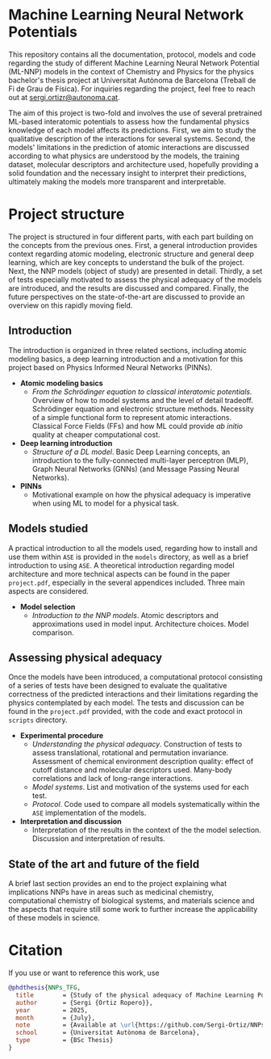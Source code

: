 # __Machine Learning Neural Network Potentials__
This repository contains all the documentation, protocol, models and code regarding the study of different Machine Learning Neural Network Potential (ML-NNP) models in the context of Chemistry and Physics for the physics bachelor's thesis project at Universitat Autònoma de Barcelona (Treball de Fi de Grau de Física). For inquiries regarding the project, feel free to reach out at sergi.ortizr@autonoma.cat. 

The aim of this project is two-fold and involves the use of several pretrained ML-based interatomic potentials to assess how the fundamental physics knowledge of each model affects its predictions. First, we aim to study the qualitative description of the interactions for several systems. Second, the models' limitations in the prediction of atomic interactions are discussed according to what physics are understood by the models, the training dataset, molecular descriptors and architecture used, hopefully providing a solid foundation and the necessary insight to interpret their predictions, ultimately making the models more transparent and interpretable. 

# __Project structure__
The project is structured in four different parts, with each part building on the concepts from the previous ones. First, a general introduction provides context regarding atomic modeling, electronic structure and general deep learning, which are key concepts to understand the bulk of the project. Next, the NNP models (object of study) are presented in detail. Thirdly, a set of tests especially motivated to assess the physical adequacy of the models are introduced, and the results are discussed and compared. Finally, the future perspectives on the state-of-the-art are discussed to provide an overview on this rapidly moving field. 

## __Introduction__
The introduction is organized in three related sections, including atomic modeling basics, a deep learning introduction and a motivation for this project based on Physics Informed Neural Networks (PINNs).  
- **Atomic modeling basics**
  - *From the Schrödinger equation to classical interatomic potentials.*  Overview of how to model systems and the level of detail tradeoff. Schrödinger equation and electronic structure methods. Necessity of a simple functional form to represent atomic interactions. Classical Force Fields (FFs) and how ML could provide *ab initio* quality at cheaper computational cost. 
- **Deep learning introduction**
  - *Structure of a DL model*. Basic Deep Learning concepts, an introduction to the fully-connected multi-layer perceptron (MLP), Graph Neural Networks (GNNs) (and Message Passing Neural Networks). 
- **PINNs**
  - Motivational example on how the physical adequacy is imperative when using ML to model for a physical task. 

## __Models studied__
A practical introduction to all the models used, regarding how to install and use them within `ASE` is provided in the `models` directory, as well as a brief introduction to using `ASE`. A theoretical introduction regarding model architecture and more technical aspects can be found in the paper `project.pdf`, especially in the several appendices included. Three main aspects are considered.
- **Model selection**
  - *Introduction to the NNP models*. Atomic descriptors and approximations used in model input. Architecture choices. Model comparison.


## __Assessing physical adequacy__
Once the models have been introduced, a computational protocol consisting of a series of tests have been designed to evaluate the qualitative correctness of the predicted interactions and their limitations regarding the physics contemplated by each model. The tests and discussion can be found in the `project.pdf` provided, with the code and exact protocol in `scripts` directory.
- **Experimental procedure**
  -  *Understanding the physical adequacy*. Construction of tests to assess translational, rotational and permutation invariance.  Assessment of chemical environment description quality: effect of cutoff distance and molecular descriptors used. Many-body correlations and lack of long-range interactions.
  -  *Model systems*. List and motivation of the systems used for each test.
  -  *Protocol*. Code used to compare all models systematically within the `ASE` implementation of the models.
- **Interpretation and discussion**
  -  Interpretation of the results in the context of the the model selection. Discussion and interpretation of results.
 
## __State of the art and future of the field__
A brief last section provides an end to the project explaining what implications NNPs have in areas such as medicinal chemistry, computational chemistry of biological systems, and materials science and the aspects that require still some work to further increase the applicability of these models in science. 


# __Citation__
If you use or want to reference this work, use 
```bibtex
@phdthesis{NNPs_TFG,
  title        = {Study of the physical adequacy of Machine Learning Potentials},
  author       = {Sergi {Ortiz Ropero}},
  year         = 2025,
  month        = {July},
  note         = {Available at \url{https://github.com/Sergi-Ortiz/NNPs_TFG/project.pdf}},
  school       = {Universitat Autònoma de Barcelona},
  type         = {BSc Thesis}
}
```

